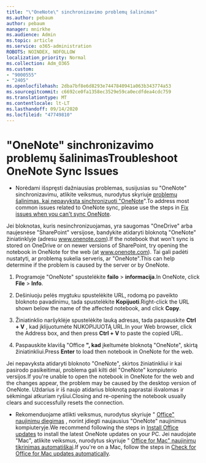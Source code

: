 ```yaml
---
title: "\"OneNote\" sinchronizavimo problemų šalinimas"
ms.author: pebaum
author: pebaum
manager: mnirkhe
ms.audience: Admin
ms.topic: article
ms.service: o365-administration
ROBOTS: NOINDEX, NOFOLLOW
localization_priority: Normal
ms.collection: Adm_O365
ms.custom:
- "9000555"
- "2405"
ms.openlocfilehash: 2dba7bf8e6d8293e7447840941a063b343774a53
ms.sourcegitcommit: c6692ce0fa1358ec3529e59ca0ecdfdea4cdc759
ms.translationtype: MT
ms.contentlocale: lt-LT
ms.lasthandoff: 09/14/2020
ms.locfileid: "47749810"
---
```

# <a name="troubleshoot-onenote-sync-issues"></a><span data-ttu-id="2eede-102">"OneNote" sinchronizavimo problemų šalinimas</span><span class="sxs-lookup"><span data-stu-id="2eede-102">Troubleshoot OneNote Sync Issues</span></span>

* <span data-ttu-id="2eede-103">Norėdami išspręsti dažniausias problemas, susijusias su "OneNote" sinchronizavimu, atlikite veiksmus, nurodytus skyriuje [problemų šalinimas, kai nepavyksta sinchronizuoti "OneNote](https://support.office.com/article/Fix-issues-when-you-can-t-sync-OneNote-299495ef-66d1-448f-90c1-b785a6968d45)".</span><span class="sxs-lookup"><span data-stu-id="2eede-103">To address most common issues related to OneNote sync, please use the steps in [Fix issues when you can't sync OneNote](https://support.office.com/article/Fix-issues-when-you-can-t-sync-OneNote-299495ef-66d1-448f-90c1-b785a6968d45).</span></span>

<span data-ttu-id="2eede-104">Jei bloknotas, kuris nesinchronizuojamas, yra saugomas "OneDrive" arba naujesnėse "SharePoint" versijose, bandykite atidaryti bloknotą "OneNote" žiniatinklyje (adresu www.onenote.com).</span><span class="sxs-lookup"><span data-stu-id="2eede-104">If the notebook that won't sync is stored on OneDrive or on newer versions of SharePoint, try opening the notebook in OneNote for the web (at www.onenote.com).</span></span> <span data-ttu-id="2eede-105">Tai gali padėti nustatyti, ar problemą sukelia serveris, ar "OneNote".</span><span class="sxs-lookup"><span data-stu-id="2eede-105">This can help determine if the problem is caused by the server or by OneNote.</span></span>

1. <span data-ttu-id="2eede-106">Programoje "OneNote" spustelėkite **failo**  >  **informacija**.</span><span class="sxs-lookup"><span data-stu-id="2eede-106">In OneNote, click **File** > **Info**.</span></span>

2. <span data-ttu-id="2eede-107">Dešiniuoju pelės mygtuku spustelėkite URL, rodomą po paveikto bloknoto pavadinimu, tada spustelėkite **Kopijuoti**.</span><span class="sxs-lookup"><span data-stu-id="2eede-107">Right-click the URL shown below the name of the affected notebook, and click **Copy**.</span></span>

3. <span data-ttu-id="2eede-108">Žiniatinklio naršyklėje spustelėkite lauką adresas, tada paspauskite **Ctrl + V** , kad įklijuotumėte NUKOPIJUOTĄ URL.</span><span class="sxs-lookup"><span data-stu-id="2eede-108">In your Web browser, click the Address box, and then press **Ctrl + V** to paste the copied URL.</span></span>

4. <span data-ttu-id="2eede-109">Paspauskite klavišą "Office **", kad** įkeltumėte bloknotą "OneNote", skirtą žiniatinkliui.</span><span class="sxs-lookup"><span data-stu-id="2eede-109">Press **Enter** to load then notebook in OneNote for the web.</span></span>

<span data-ttu-id="2eede-110">Jei nepavyksta atidaryti bloknoto "OneNote", skirtos žiniatinkliui ir kai pasirodo pasikeitimai, problema gali kilti dėl "OneNote" kompiuterio versijos.</span><span class="sxs-lookup"><span data-stu-id="2eede-110">If you're unable to open the notebook in OneNote for the web and the changes appear, the problem may be caused by the desktop version of OneNote.</span></span> <span data-ttu-id="2eede-111">Uždarius ir iš naujo atidarius bloknotą paprastai išvalomas ir sėkmingai atkuriam ryšiui.</span><span class="sxs-lookup"><span data-stu-id="2eede-111">Closing and re-opening the notebook usually clears and successfully resets the connection.</span></span>

* <span data-ttu-id="2eede-112">Rekomenduojame atlikti veiksmus, nurodytus skyriuje " [Office" naujinimų diegimas](https://support.office.com/article/Install-Office-updates-2ab296f3-7f03-43a2-8e50-46de917611c5) , norint įdiegti naujausius "OneNote" naujinimus kompiuteryje.</span><span class="sxs-lookup"><span data-stu-id="2eede-112">We recommend following the steps in [Install Office updates](https://support.office.com/article/Install-Office-updates-2ab296f3-7f03-43a2-8e50-46de917611c5) to install the latest OneNote updates on your PC.</span></span> <span data-ttu-id="2eede-113">Jei naudojate "Mac", atlikite veiksmus, nurodytus skyriuje " [Office for Mac" naujinimų tikrinimas automatiškai](https://support.office.com/article/update-office-for-mac-automatically-bfd1e497-c24d-4754-92ab-910a4074d7c1).</span><span class="sxs-lookup"><span data-stu-id="2eede-113">If you're on a Mac, follow the steps in [Check for Office for Mac updates automatically](https://support.office.com/article/update-office-for-mac-automatically-bfd1e497-c24d-4754-92ab-910a4074d7c1).</span></span>